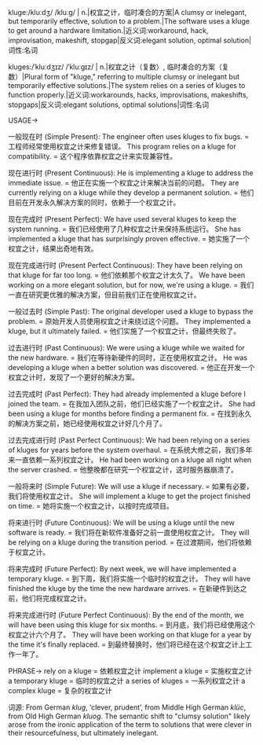 kluge:/kluːdʒ/ /kluːɡ/ | n.|权宜之计，临时凑合的方案|A clumsy or inelegant, but temporarily effective, solution to a problem.|The software uses a kluge to get around a hardware limitation.|近义词:workaround, hack, improvisation, makeshift, stopgap|反义词:elegant solution, optimal solution|词性:名词

kluges:/ˈkluːdʒɪz/ /ˈkluːɡɪz/ | n.|权宜之计（复数）, 临时凑合的方案（复数）|Plural form of "kluge," referring to multiple clumsy or inelegant but temporarily effective solutions.|The system relies on a series of kluges to function properly.|近义词:workarounds, hacks, improvisations, makeshifts, stopgaps|反义词:elegant solutions, optimal solutions|词性:名词


USAGE->

一般现在时 (Simple Present):
The engineer often uses kluges to fix bugs. = 工程师经常使用权宜之计来修复错误。
This program relies on a kluge for compatibility. = 这个程序依靠权宜之计来实现兼容性。

现在进行时 (Present Continuous):
He is implementing a kluge to address the immediate issue. = 他正在实施一个权宜之计来解决当前的问题。
They are currently relying on a kluge while they develop a permanent solution. = 他们目前在开发永久解决方案的同时，依赖于一个权宜之计。

现在完成时 (Present Perfect):
We have used several kluges to keep the system running. = 我们已经使用了几种权宜之计来保持系统运行。
She has implemented a kluge that has surprisingly proven effective. = 她实施了一个权宜之计，结果出奇地有效。

现在完成进行时 (Present Perfect Continuous):
They have been relying on that kluge for far too long. = 他们依赖那个权宜之计太久了。
We have been working on a more elegant solution, but for now, we're using a kluge. = 我们一直在研究更优雅的解决方案，但目前我们正在使用权宜之计。

一般过去时 (Simple Past):
The original developer used a kluge to bypass the problem. = 原始开发人员使用权宜之计来绕过这个问题。
They implemented a kluge, but it ultimately failed. = 他们实施了一个权宜之计，但最终失败了。

过去进行时 (Past Continuous):
We were using a kluge while we waited for the new hardware. = 我们在等待新硬件的同时，正在使用权宜之计。
He was developing a kluge when a better solution was discovered. = 他正在开发一个权宜之计时，发现了一个更好的解决方案。

过去完成时 (Past Perfect):
They had already implemented a kluge before I joined the team. = 在我加入团队之前，他们已经实施了一个权宜之计。
She had been using a kluge for months before finding a permanent fix.  = 在找到永久的解决方案之前，她已经使用权宜之计好几个月了。

过去完成进行时 (Past Perfect Continuous):
We had been relying on a series of kluges for years before the system overhaul. = 在系统大修之前，我们多年来一直依赖一系列权宜之计。
He had been working on a kluge all night when the server crashed. = 他整晚都在研究一个权宜之计，这时服务器崩溃了。

一般将来时 (Simple Future):
We will use a kluge if necessary. = 如果有必要，我们将使用权宜之计。
She will implement a kluge to get the project finished on time. = 她将实施一个权宜之计，以按时完成项目。

将来进行时 (Future Continuous):
We will be using a kluge until the new software is ready. = 我们将在新软件准备好之前一直使用权宜之计。
They will be relying on a kluge during the transition period. = 在过渡期间，他们将依赖于权宜之计。

将来完成时 (Future Perfect):
By next week, we will have implemented a temporary kluge. = 到下周，我们将实施一个临时的权宜之计。
They will have finished the kluge by the time the new hardware arrives. = 在新硬件到达之前，他们将完成权宜之计。

将来完成进行时 (Future Perfect Continuous):
By the end of the month, we will have been using this kluge for six months. = 到月底，我们将已经使用这个权宜之计六个月了。
They will have been working on that kluge for a year by the time it's finally replaced. = 到最终替换时，他们将已经在这个权宜之计上工作一年了。


PHRASE->
rely on a kluge = 依赖权宜之计
implement a kluge = 实施权宜之计
a temporary kluge = 临时的权宜之计
a series of kluges = 一系列权宜之计
a complex kluge = 复杂的权宜之计


词源:  From German *klug*, ‘clever, prudent’, from Middle High German *klüc*, from Old High German *kluog*.  The semantic shift to "clumsy solution" likely arose from the ironic application of the term to solutions that were clever in their resourcefulness, but ultimately inelegant.
